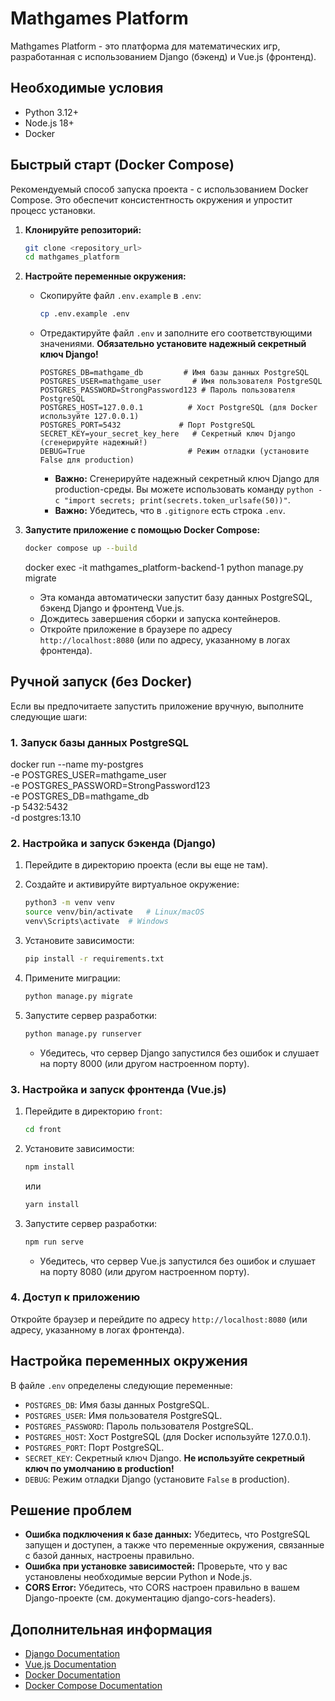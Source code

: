 # Mathgames Platform

Mathgames Platform - это платформа для математических игр, разработанная с использованием Django (бэкенд) и Vue.js (фронтенд).

## Необходимые условия

*   Python 3.12+
*   Node.js 18+
*   Docker

## Быстрый старт (Docker Compose)

Рекомендуемый способ запуска проекта - с использованием Docker Compose. Это обеспечит консистентность окружения и упростит процесс установки.

1.  **Клонируйте репозиторий:**

    ```bash
    git clone <repository_url>
    cd mathgames_platform
    ```

2.  **Настройте переменные окружения:**

    *   Скопируйте файл `.env.example` в `.env`:

        ```bash
        cp .env.example .env
        ```

    *   Отредактируйте файл `.env` и заполните его соответствующими значениями.  **Обязательно установите надежный секретный ключ Django!**

        ```
        POSTGRES_DB=mathgame_db         # Имя базы данных PostgreSQL
        POSTGRES_USER=mathgame_user       # Имя пользователя PostgreSQL
        POSTGRES_PASSWORD=StrongPassword123 # Пароль пользователя PostgreSQL
        POSTGRES_HOST=127.0.0.1          # Хост PostgreSQL (для Docker используйте 127.0.0.1)
        POSTGRES_PORT=5432             # Порт PostgreSQL
        SECRET_KEY=your_secret_key_here   # Секретный ключ Django (сгенерируйте надежный!)
        DEBUG=True                       # Режим отладки (установите False для production)
        ```

        *   **Важно:** Сгенерируйте надежный секретный ключ Django для production-среды. Вы можете использовать команду `python -c "import secrets; print(secrets.token_urlsafe(50))"`.
        *   **Важно:** Убедитесь, что в `.gitignore` есть строка `.env`.

3.  **Запустите приложение с помощью Docker Compose:**

    ```bash
    docker compose up --build
    ```

    docker exec -it mathgames_platform-backend-1 python manage.py migrate


    *   Эта команда автоматически запустит базу данных PostgreSQL, бэкенд Django и фронтенд Vue.js.
    *   Дождитесь завершения сборки и запуска контейнеров.
    *   Откройте приложение в браузере по адресу `http://localhost:8080` (или по адресу, указанному в логах фронтенда).

    

## Ручной запуск (без Docker)

Если вы предпочитаете запустить приложение вручную, выполните следующие шаги:

### 1. Запуск базы данных PostgreSQL

docker run --name my-postgres \
  -e POSTGRES_USER=mathgame_user\
  -e POSTGRES_PASSWORD=StrongPassword123 \
  -e POSTGRES_DB=mathgame_db   \
  -p 5432:5432 \
  -d postgres:13.10


### 2. Настройка и запуск бэкенда (Django)

1.  Перейдите в директорию проекта (если вы еще не там).

2.  Создайте и активируйте виртуальное окружение:

    ```bash
    python3 -m venv venv
    source venv/bin/activate   # Linux/macOS
    venv\Scripts\activate  # Windows
    ```

3.  Установите зависимости:

    ```bash
    pip install -r requirements.txt
    ```

4.  Примените миграции:

    ```bash
    python manage.py migrate
    ```

5.  Запустите сервер разработки:

    ```bash
    python manage.py runserver
    ```

    *   Убедитесь, что сервер Django запустился без ошибок и слушает на порту 8000 (или другом настроенном порту).

### 3. Настройка и запуск фронтенда (Vue.js)

1.  Перейдите в директорию `front`:

    ```bash
    cd front
    ```

2.  Установите зависимости:

    ```bash
    npm install
    ```

    или

    ```bash
    yarn install
    ```

3.  Запустите сервер разработки:

    ```bash
    npm run serve
    ```

    *   Убедитесь, что сервер Vue.js запустился без ошибок и слушает на порту 8080 (или другом настроенном порту).

### 4. Доступ к приложению

Откройте браузер и перейдите по адресу `http://localhost:8080` (или адресу, указанному в логах фронтенда).

## Настройка переменных окружения

В файле `.env` определены следующие переменные:

*   `POSTGRES_DB`: Имя базы данных PostgreSQL.
*   `POSTGRES_USER`: Имя пользователя PostgreSQL.
*   `POSTGRES_PASSWORD`: Пароль пользователя PostgreSQL.
*   `POSTGRES_HOST`: Хост PostgreSQL (для Docker используйте 127.0.0.1).
*   `POSTGRES_PORT`: Порт PostgreSQL.
*   `SECRET_KEY`: Секретный ключ Django.  **Не используйте секретный ключ по умолчанию в production!**
*   `DEBUG`: Режим отладки Django (установите `False` в production).

## Решение проблем

*   **Ошибка подключения к базе данных:** Убедитесь, что PostgreSQL запущен и доступен, а также что переменные окружения, связанные с базой данных, настроены правильно.
*   **Ошибка при установке зависимостей:** Проверьте, что у вас установлены необходимые версии Python и Node.js.
*   **CORS Error:** Убедитесь, что CORS настроен правильно в вашем Django-проекте (см. документацию django-cors-headers).

## Дополнительная информация

*   [Django Documentation](https://docs.djangoproject.com/en/4.2/)
*   [Vue.js Documentation](https://vuejs.org/)
*   [Docker Documentation](https://docs.docker.com/)
*   [Docker Compose Documentation](https://docs.docker.com/compose/)